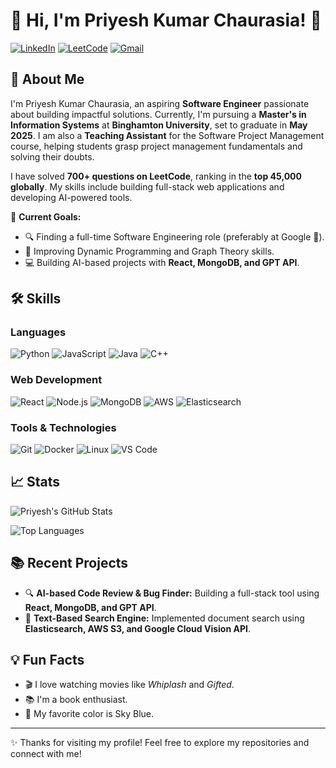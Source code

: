 # 💫 Hi, I'm Priyesh Kumar Chaurasia! 👋

[![LinkedIn](https://img.shields.io/badge/LinkedIn-Priyesh%20Kumar%20Chaurasia-blue?logo=linkedin&logoColor=white&style=flat-square)](https://www.linkedin.com/in/priyesh-kumar-chaurasia/)
[![LeetCode](https://img.shields.io/badge/LeetCode-Top%2045k-orange?logo=leetcode&logoColor=white&style=flat-square)](https://leetcode.com/priyeshchaurasia/)
[![Gmail](https://img.shields.io/badge/Email-priyeshchaurasia@gmail.com-red?logo=gmail&logoColor=white&style=flat-square)](mailto:priyeshchaurasia@gmail.com)

## 🚀 About Me
I'm Priyesh Kumar Chaurasia, an aspiring **Software Engineer** passionate about building impactful solutions. Currently, I'm pursuing a **Master's in Information Systems** at **Binghamton University**, set to graduate in **May 2025**. I am also a **Teaching Assistant** for the Software Project Management course, helping students grasp project management fundamentals and solving their doubts.

I have solved **700+ questions on LeetCode**, ranking in the **top 45,000 globally**. My skills include building full-stack web applications and developing AI-powered tools.

🎯 **Current Goals:**
- 🔍 Finding a full-time Software Engineering role (preferably at Google 🚀).
- 💪 Improving Dynamic Programming and Graph Theory skills.
- 💻 Building AI-based projects with **React, MongoDB, and GPT API**.

## 🛠️ Skills
### Languages
![Python](https://img.shields.io/badge/Python-3776AB?style=for-the-badge&logo=python&logoColor=white)
![JavaScript](https://img.shields.io/badge/JavaScript-F7DF1E?style=for-the-badge&logo=javascript&logoColor=black)
![Java](https://img.shields.io/badge/Java-007396?style=for-the-badge&logo=java&logoColor=white)
![C++](https://img.shields.io/badge/C++-00599C?style=for-the-badge&logo=c%2B%2B&logoColor=white)

### Web Development
![React](https://img.shields.io/badge/React-61DAFB?style=for-the-badge&logo=react&logoColor=black)
![Node.js](https://img.shields.io/badge/Node.js-339933?style=for-the-badge&logo=node.js&logoColor=white)
![MongoDB](https://img.shields.io/badge/MongoDB-47A248?style=for-the-badge&logo=mongodb&logoColor=white)
![AWS](https://img.shields.io/badge/AWS-232F3E?style=for-the-badge&logo=amazon-aws&logoColor=white)
![Elasticsearch](https://img.shields.io/badge/Elasticsearch-005571?style=for-the-badge&logo=elasticsearch&logoColor=white)

### Tools & Technologies
![Git](https://img.shields.io/badge/Git-F05032?style=for-the-badge&logo=git&logoColor=white)
![Docker](https://img.shields.io/badge/Docker-2496ED?style=for-the-badge&logo=docker&logoColor=white)
![Linux](https://img.shields.io/badge/Linux-FCC624?style=for-the-badge&logo=linux&logoColor=black)
![VS Code](https://img.shields.io/badge/VS%20Code-007ACC?style=for-the-badge&logo=visual-studio-code&logoColor=white)

## 📈 Stats
![Priyesh's GitHub Stats](https://github-readme-stats.vercel.app/api?username=priyeshchaurasia&show_icons=true&theme=radical)

![Top Languages](https://github-readme-stats.vercel.app/api/top-langs/?username=priyeshchaurasia&layout=compact&theme=radical)

## 📚 Recent Projects
- 🔍 **AI-based Code Review & Bug Finder:** Building a full-stack tool using **React, MongoDB, and GPT API**.
- 📂 **Text-Based Search Engine:** Implemented document search using **Elasticsearch, AWS S3, and Google Cloud Vision API**.

## 💡 Fun Facts
- 🎬 I love watching movies like *Whiplash* and *Gifted*.
- 📚 I'm a book enthusiast.
- 🌟 My favorite color is Sky Blue.

---

✨ Thanks for visiting my profile! Feel free to explore my repositories and connect with me!
